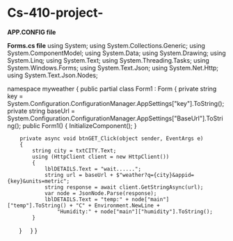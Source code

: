 # Cs-410-project-
**APP.CONFIG file**
<?xml version="1.0" encoding="utf-8"?>
<configuration>
    <startup> 
        <supportedRuntime version="v4.0" sku=".NETFramework,Version=v4.7.2" />
    </startup>
	<appSettings>
		<add key="key" value="755d56637be37bccfa901f54603d2cae" />
		<add key="BaseUrl" value="https://api.openweathermap.org/data/2.5/" />
	</appSettings>
  <runtime>
    <assemblyBinding xmlns="urn:schemas-microsoft-com:asm.v1">
      <dependentAssembly>
        <assemblyIdentity name="System.Memory" publicKeyToken="cc7b13ffcd2ddd51" culture="neutral" />
        <bindingRedirect oldVersion="0.0.0.0-4.0.2.0" newVersion="4.0.2.0" />
      </dependentAssembly>
      <dependentAssembly>
        <assemblyIdentity name="System.Threading.Tasks.Extensions" publicKeyToken="cc7b13ffcd2ddd51" culture="neutral" />
        <bindingRedirect oldVersion="0.0.0.0-4.2.4.0" newVersion="4.2.4.0" />
      </dependentAssembly>
      <dependentAssembly>
        <assemblyIdentity name="System.Runtime.CompilerServices.Unsafe" publicKeyToken="b03f5f7f11d50a3a" culture="neutral" />
        <bindingRedirect oldVersion="0.0.0.0-6.0.3.0" newVersion="6.0.3.0" />
      </dependentAssembly>
    </assemblyBinding>
  </runtime>
</configuration>

**Forms.cs file**
using System;
using System.Collections.Generic;
using System.ComponentModel;
using System.Data;
using System.Drawing;
using System.Linq;
using System.Text;
using System.Threading.Tasks;
using System.Windows.Forms;
using System.Text.Json;
using System.Net.Http;
using System.Text.Json.Nodes;

namespace myweather
{
    public partial class Form1 : Form
    {
        private string key = System.Configuration.ConfigurationManager.AppSettings["key"].ToString();
        private string baseUrl = System.Configuration.ConfigurationManager.AppSettings["BaseUrl"].ToString();
        public Form1()
        {
            InitializeComponent();
        }

        private async void btnGET_Click(object sender, EventArgs e)
        {
            string city = txtCITY.Text;
            using (HttpClient client = new HttpClient())
            {
                lblDETAILS.Text = "wait......";
                string url = baseUrl + $"weather?q={city}&appid={key}&units=metric";
                string response = await client.GetStringAsync(url);
                var node = JsonNode.Parse(response);
                lblDETAILS.Text = "temp:" + node["main"]["temp"].ToString() + "C" + Environment.NewLine +
                    "Humidity:" + node["main"]["humidity"].ToString();
            }
        }
    }
}




